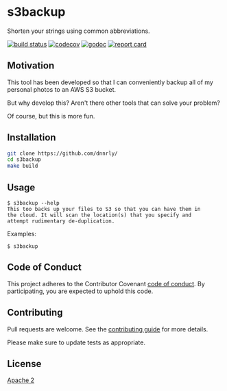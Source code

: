 # s3backup

Shorten your strings using common abbreviations.

[![build status](https://travis-ci.org/dnnrly/s3backup.svg?branch=master)](https://travis-ci.org/dnnrly/s3backup)
[![codecov](https://codecov.io/gh/dnnrly/s3backup/branch/master/graph/badge.svg)](https://codecov.io/gh/dnnrly/s3backup)
[![godoc](https://godoc.org/github.com/dnnrly/s3backup?status.svg)](http://godoc.org/github.com/dnnrly/s3backup)
[![report card](https://goreportcard.com/badge/github.com/dnnrly/s3backup)](https://goreportcard.com/report/github.com/dnnrly/s3backup)

## Motivation

This tool has been developed so that I can conveniently backup all of my personal photos to an AWS S3 bucket.

But why develop this? Aren't there other tools that can solve your problem?

Of course, but this is more fun.

## Installation

```bash
git clone https://github.com/dnnrly/
cd s3backup
make build
```

## Usage

```
$ s3backup --help
This too backs up your files to S3 so that you can have them in
the cloud. It will scan the location(s) that you specify and
attempt rudimentary de-duplication.

```

Examples:
```
$ s3backup
```

## Code of Conduct
This project adheres to the Contributor Covenant [code of conduct](CODE_OF_CONDUCT.md). By participating, you are expected to uphold this code.

## Contributing
Pull requests are welcome. See the [contributing guide](CONTRIBUTING.md) for more details.

Please make sure to update tests as appropriate.

## License
[Apache 2](https://choosealicense.com/licenses/apache-2.0/)
